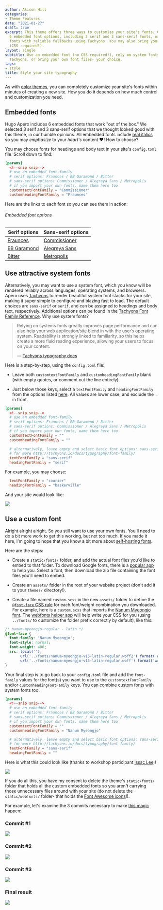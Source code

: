 ```yaml
---
author: Alison Hill
categories:
- Theme Features
date: "2021-01-27"
draft: true
excerpt: This theme offers three ways to customize your site's fonts. Choose from
  6 embedded font options, including 3 serif and 3 sans-serif fonts, or rely on system
  fonts with reliable fallbacks using Tachyons. You may also bring your own font files
  (CSS required!).
layout: single
subtitle: Use an embedded font (no CSS required!), rely on system fonts reliably using
  Tachyons, or bring your own font files- your choice.
tags:
- style
title: Style your site typography
---
```


As with [color themes](../color-themes), you can completely customize your site's fonts within minutes of creating a new site. How you do it depends on how much control and customization you need.

## Embedded fonts

Hugo Apéro includes 6 embedded fonts that work "out of the box." We selected 3 serif and 3 sans-serif options that we thought looked good with this theme, in our humble opinions. All embedded fonts include [real italics](https://www.marksimonson.com/notebook/view/FakevsTrueItalics) so you may <em>emphasize</em> to your <em>heart's</em> content :heart:! How to choose?

You may choose fonts for headings and body text in your site's `config.toml` file. Scroll down to find:

```toml
[params]
  <!--snip snip-->
  # use an embedded font-family
  # serif options: Fraunces / EB Garamond / Bitter
  # sans-serif options: Commissioner / Alegreya Sans / Metropolis
  # if you import your own fonts, name them here too
  customtextFontFamily = "Commissioner"
  customheadingFontFamily = "Fraunces"
```

Here are the links to each font so you can see them in action:

<h6 class="ttu tracked pv3 bt">Embedded font options</h6>
    <table class="collapse ba bw1 b--moon-gray mv4 w-100">
      <thead>
        <tr>
          <th class="f6 fw6 tl ttu pa3">Serif options</th>
          <th class="f6 fw6 tl ttu pa3">Sans-serif options</th>
        </tr>
      </thead>
      <tbody>
        <tr class="stripe-dark">
          <td class="pa3"><a href="https://fraunces.undercase.xyz/">Fraunces</a></td>
          <td class="pa3"><a href="https://github.com/kosbarts/Commissioner">Commissioner</a></td>
        </tr>
        <tr class="stripe-dark">
          <td class="pa3"><a href="https://fonts.google.com/specimen/EB+Garamond">EB Garamond</a></td>
          <td class="pa3"><a href="https://fonts.google.com/specimen/Alegreya+Sans">Alegreya Sans</a></td>
        </tr>
        <tr class="stripe-dark">
          <td class="pa3"><a href="https://fonts.google.com/specimen/Bitter">Bitter</a></td>
          <td class="pa3"><a href="https://fontsarena.com/metropolis-by-chris-simpson/">Metropolis</a></td>
        </tr>
      </tbody>
    </table>

## Use attractive system fonts

Alternatively, you may want to use a system font, which you know will be rendered reliably across languages, operating systems, and browsers. Apéro uses [Tachyons](https://tachyons.io) to render beautiful system font stacks for your site, making it super simple to configure and blazing fast to load. The default choices are `sans-serif` or `serif`, and can be assigned to headings and body text, respectively. Additional options can be found in the [Tachyons Font Family Reference](https://tachyons.io/docs/typography/font-family/). Why use system fonts?

>  Relying on systems fonts greatly improves page performance and can also help your web application/site blend in with the user’s operating system. Readability is strongly linked to familiarity, so this helps create a more fluid reading experience, allowing your users to focus on your content. 
>
> &mdash; [Tachyons typography docs](http://tachyons.io/docs/typography/font-family/)

Here is a step-by-step, using the `config.toml` file:

+ Leave both `customtextFontFamily` and `customheadingFontFamily` blank (with empty quotes, or comment out the line entirely).

+ Just below those keys, select a `textFontFamily` and `headingFontFamily` from the options listed [here](http://tachyons.io/docs/typography/font-family/). All values are lower case, and exclude the `.` in front. 

```toml
[params]
  <!--snip snip-->
  # use an embedded font-family
  # serif options: Fraunces / EB Garamond / Bitter
  # sans-serif options: Commissioner / Alegreya Sans / Metropolis
  # if you import your own fonts, name them here too
  customtextFontFamily = ""
  customheadingFontFamily = ""
  
  # alternatively, leave empty and select basic font options: sans-serif or serif
  # for more http://tachyons.io/docs/typography/font-family/
  textFontFamily = "sans-serif"
  headingFontFamily = "serif"
```

For example, you may choose:
```toml
  textFontFamily = "courier"
  headingFontFamily = "baskerville"
```

And your site would look like:

![](system-font.png)

## Use a custom font

Alright alright alright. So you still want to use your own fonts. You'll need to do a bit more work to get this working, but not too much. If you made it here, I'm going to hope that you know a bit more about [self-hosting fonts](https://www.tunetheweb.com/blog/should-you-self-host-google-fonts/).

Here are the steps:

+ Create a `static/fonts/` folder, and add the actual font files you'd like to embed to that folder. To download Google fonts, there is a [popular app](https://google-webfonts-helper.herokuapp.com/fonts) to help you. Select a font, then download the zip file containing the font files you'll need to embed.

+ Create an `assets/` folder in the root of your website project (don't add it to your `themes/` directory!).

+ Create a file named `custom.scss` in the new `assets/` folder to define the [`@font-face` CSS rule](https://developer.mozilla.org/en-US/docs/Web/CSS/@font-face) for each font/weight combination you downloaded. For example, here is a `custom.scss` that imports the [Nanum Myeongjo font](https://fonts.google.com/specimen/Nanum+Myeongjo). The [webfonts helper app](https://google-webfonts-helper.herokuapp.com/fonts) will help write your CSS for you (using `../fonts/` to customize the folder prefix correctly by default), like this:

```scss
/* nanum-myeongjo-regular - latin */
@font-face {
  font-family: 'Nanum Myeongjo';
  font-style: normal;
  font-weight: 400;
  src: local(''),
       url('../fonts/nanum-myeongjo-v15-latin-regular.woff2') format('woff2'), 
       url('../fonts/nanum-myeongjo-v15-latin-regular.woff') format('woff'); 
}
```

Your final step is to go back to your `config.toml` file and add the `font-family` values for the font(s) you want to use to the `customtextFontFamily` and/or `customheadingFontFamily` keys. You can combine custom fonts with system fonts too. 

```toml
[params]
  <!--snip snip-->
  # use an embedded font-family
  # serif options: Fraunces / EB Garamond / Bitter
  # sans-serif options: Commissioner / Alegreya Sans / Metropolis
  # if you import your own fonts, name them here too
  customtextFontFamily = ""
  customheadingFontFamily = "Nanum Myeongjo"

  # alternatively, leave empty and select basic font options: sans-serif or serif
  # for more http://tachyons.io/docs/typography/font-family/
  textFontFamily = "sans-serif"
  headingFontFamily = ""
```

Here is what this could look like (thanks to workshop participant [Issac Lee](https://github.com/issactoast)!)

![](isaac-font.png)

If you do all this, you have my consent to delete the theme's `static/fonts/` folder that holds all the custom embedded fonts so you aren't carrying those unnecessary files around with your site (do not delete the `static/webfonts/` folder- that holds the [Font Awesome icons](https://fontawesome.com/)!).

For example, let's examine the 3 commits necessary to make [this magic](https://google-webfonts-helper.herokuapp.com/fonts/hachi-maru-pop?subsets=latin) happen:

### Commit #1

![](font-static-files.png)

### Commit #2

![](font-assets-css.png)

### Commit #3

![](font-config.png)

### Final result

![](hachi-font.png)
